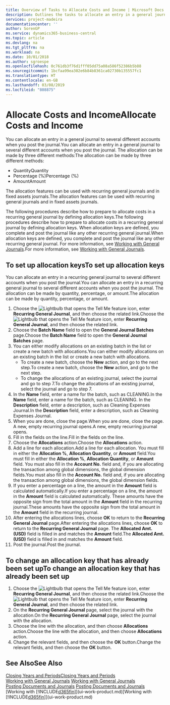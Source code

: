 ```yaml
---
title: Overview of Tasks to Allocate Costs and Income | Microsoft Docs
description: Outlines the tasks to allocate an entry in a general journal to several different accounts when you post the journal.
services: project-madeira
documentationcenter: ''
author: SorenGP
ms.service: dynamics365-business-central
ms.topic: article
ms.devlang: na
ms.tgt_pltfrm: na
ms.workload: na
ms.date: 10/01/2018
ms.author: sgroespe
ms.openlocfilehash: 0c761db3f76d1fff05dd75a08a586f52386b5b88
ms.sourcegitcommit: 1bcfaa99ea302e6b84b8361ca02730b135557fc1
ms.translationtype: HT
ms.contentlocale: en-GB
ms.lasthandoff: 03/08/2019
ms.locfileid: "808875"
---
```

# <a name="allocate-costs-and-income"></a><span data-ttu-id="b9366-103">Allocate Costs and Income</span><span class="sxs-lookup"><span data-stu-id="b9366-103">Allocate Costs and Income</span></span>
<span data-ttu-id="b9366-104">You can allocate an entry in a general journal to several different accounts when you post the journal.</span><span class="sxs-lookup"><span data-stu-id="b9366-104">You can allocate an entry in a general journal to several different accounts when you post the journal.</span></span> <span data-ttu-id="b9366-105">The allocation can be made by three different methods:</span><span class="sxs-lookup"><span data-stu-id="b9366-105">The allocation can be made by three different methods:</span></span>

* <span data-ttu-id="b9366-106">Quantity</span><span class="sxs-lookup"><span data-stu-id="b9366-106">Quantity</span></span>
* <span data-ttu-id="b9366-107">Percentage (%)</span><span class="sxs-lookup"><span data-stu-id="b9366-107">Percentage (%)</span></span>
* <span data-ttu-id="b9366-108">Amount</span><span class="sxs-lookup"><span data-stu-id="b9366-108">Amount</span></span>

<span data-ttu-id="b9366-109">The allocation features can be used with recurring general journals and in fixed assets journals.</span><span class="sxs-lookup"><span data-stu-id="b9366-109">The allocation features can be used with recurring general journals and in fixed assets journals.</span></span>
<!--You can also distribute the cost or revenue of a line to an intercompany partner when you post a sales or purchase document. When you post the document, a line will be posted in your general journal, and a corresponding line will be created in the intercompany outbox.-->

<span data-ttu-id="b9366-110">The following procedures describe how to prepare to allocate costs in a recurring general journal by defining allocation keys.</span><span class="sxs-lookup"><span data-stu-id="b9366-110">The following procedures describe how to prepare to allocate costs in a recurring general journal by defining allocation keys.</span></span> <span data-ttu-id="b9366-111">When allocation keys are defined, you complete and post the journal like any other recurring general journal.</span><span class="sxs-lookup"><span data-stu-id="b9366-111">When allocation keys are defined, you complete and post the journal like any other recurring general journal.</span></span> <span data-ttu-id="b9366-112">For more information, see [Working with General Journals](ui-work-general-journals.md).</span><span class="sxs-lookup"><span data-stu-id="b9366-112">For more information, see [Working with General Journals](ui-work-general-journals.md).</span></span>

## <a name="to-set-up-allocation-keys"></a><span data-ttu-id="b9366-113">To set up allocation keys</span><span class="sxs-lookup"><span data-stu-id="b9366-113">To set up allocation keys</span></span>
<span data-ttu-id="b9366-114">You can allocate an entry in a recurring general journal to several different accounts when you post the journal.</span><span class="sxs-lookup"><span data-stu-id="b9366-114">You can allocate an entry in a recurring general journal to several different accounts when you post the journal.</span></span> <span data-ttu-id="b9366-115">The allocation can be made by quantity, percentage, or amount.</span><span class="sxs-lookup"><span data-stu-id="b9366-115">The allocation can be made by quantity, percentage, or amount.</span></span>
1. <span data-ttu-id="b9366-116">Choose the ![Lightbulb that opens the Tell Me feature](media/ui-search/search_small.png "Tell me what you want to do") icon, enter **Recurring General Journal**, and then choose the related link.</span><span class="sxs-lookup"><span data-stu-id="b9366-116">Choose the ![Lightbulb that opens the Tell Me feature](media/ui-search/search_small.png "Tell me what you want to do") icon, enter **Recurring General Journal**, and then choose the related link.</span></span>
2. <span data-ttu-id="b9366-117">Choose the **Batch Name** field to open the **General Journal Batches** page.</span><span class="sxs-lookup"><span data-stu-id="b9366-117">Choose the **Batch Name** field to open the **General Journal Batches** page.</span></span>
3. <span data-ttu-id="b9366-118">You can either modify allocations on an existing batch in the list or create a new batch with allocations.</span><span class="sxs-lookup"><span data-stu-id="b9366-118">You can either modify allocations on an existing batch in the list or create a new batch with allocations.</span></span>
   * <span data-ttu-id="b9366-119">To create a new batch, choose the **New** action, and go to the next step.</span><span class="sxs-lookup"><span data-stu-id="b9366-119">To create a new batch, choose the **New** action, and go to the next step.</span></span>
   * <span data-ttu-id="b9366-120">To change the allocations of an existing journal, select the journal and go to step 7.</span><span class="sxs-lookup"><span data-stu-id="b9366-120">To change the allocations of an existing journal, select the journal and go to step 7.</span></span>    
4. <span data-ttu-id="b9366-121">In the **Name** field, enter a name for the batch, such as CLEANING.</span><span class="sxs-lookup"><span data-stu-id="b9366-121">In the **Name** field, enter a name for the batch, such as CLEANING.</span></span> <span data-ttu-id="b9366-122">In the **Description** field, enter a description, such as Cleaning Expenses Journal.</span><span class="sxs-lookup"><span data-stu-id="b9366-122">In the **Description** field, enter a description, such as Cleaning Expenses Journal.</span></span>
5. <span data-ttu-id="b9366-123">When you are done, close the page.</span><span class="sxs-lookup"><span data-stu-id="b9366-123">When you are done, close the page.</span></span> <span data-ttu-id="b9366-124">A new, empty recurring journal opens.</span><span class="sxs-lookup"><span data-stu-id="b9366-124">A new, empty recurring journal opens.</span></span>
6. <span data-ttu-id="b9366-125">Fill in the fields on the line.</span><span class="sxs-lookup"><span data-stu-id="b9366-125">Fill in the fields on the line.</span></span>
7. <span data-ttu-id="b9366-126">Choose the **Allocations** action.</span><span class="sxs-lookup"><span data-stu-id="b9366-126">Choose the **Allocations** action.</span></span>
8. <span data-ttu-id="b9366-127">Add a line for each allocation.</span><span class="sxs-lookup"><span data-stu-id="b9366-127">Add a line for each allocation.</span></span> <span data-ttu-id="b9366-128">You must fill in either the **Allocation %**, **Allocation Quantity**, or **Amount** field.</span><span class="sxs-lookup"><span data-stu-id="b9366-128">You must fill in either the **Allocation %**, **Allocation Quantity**, or **Amount** field.</span></span> <span data-ttu-id="b9366-129">You must also fill in the **Account No.** field and, if you are allocating the transaction among global dimensions, the global dimension fields.</span><span class="sxs-lookup"><span data-stu-id="b9366-129">You must also fill in the **Account No.** field and, if you are allocating the transaction among global dimensions, the global dimension fields.</span></span>
9. <span data-ttu-id="b9366-130">If you enter a percentage on a line, the amount in the **Amount** field is calculated automatically.</span><span class="sxs-lookup"><span data-stu-id="b9366-130">If you enter a percentage on a line, the amount in the **Amount** field is calculated automatically.</span></span> <span data-ttu-id="b9366-131">These amounts have the opposite sign from the total amount in the **Amount** field in the recurring journal.</span><span class="sxs-lookup"><span data-stu-id="b9366-131">These amounts have the opposite sign from the total amount in the **Amount** field in the recurring journal.</span></span>
10. <span data-ttu-id="b9366-132">After entering the allocations lines, choose **OK** to return to the **Recurring General Journal** page.</span><span class="sxs-lookup"><span data-stu-id="b9366-132">After entering the allocations lines, choose **OK** to return to the **Recurring General Journal** page.</span></span> <span data-ttu-id="b9366-133">The **Allocated Amt. (USD)** field is filled in and matches the **Amount** field.</span><span class="sxs-lookup"><span data-stu-id="b9366-133">The **Allocated Amt. (USD)** field is filled in and matches the **Amount** field.</span></span>
11. <span data-ttu-id="b9366-134">Post the journal.</span><span class="sxs-lookup"><span data-stu-id="b9366-134">Post the journal.</span></span>

## <a name="to-change-an-allocation-key-that-has-already-been-set-up"></a><span data-ttu-id="b9366-135">To change an allocation key that has already been set up</span><span class="sxs-lookup"><span data-stu-id="b9366-135">To change an allocation key that has already been set up</span></span>
1. <span data-ttu-id="b9366-136">Choose the ![Lightbulb that opens the Tell Me feature](media/ui-search/search_small.png "Tell me what you want to do") icon, enter **Recurring General Journal**, and then choose the related link.</span><span class="sxs-lookup"><span data-stu-id="b9366-136">Choose the ![Lightbulb that opens the Tell Me feature](media/ui-search/search_small.png "Tell me what you want to do") icon, enter **Recurring General Journal**, and then choose the related link.</span></span>
2. <span data-ttu-id="b9366-137">On the **Recurring General Journal** page, select the journal with the allocation.</span><span class="sxs-lookup"><span data-stu-id="b9366-137">On the **Recurring General Journal** page, select the journal with the allocation.</span></span>
3. <span data-ttu-id="b9366-138">Choose the line with the allocation, and then choose **Allocations** action.</span><span class="sxs-lookup"><span data-stu-id="b9366-138">Choose the line with the allocation, and then choose **Allocations** action.</span></span>
4. <span data-ttu-id="b9366-139">Change the relevant fields, and then choose the **OK** button.</span><span class="sxs-lookup"><span data-stu-id="b9366-139">Change the relevant fields, and then choose the **OK** button.</span></span>

## <a name="see-also"></a><span data-ttu-id="b9366-140">See Also</span><span class="sxs-lookup"><span data-stu-id="b9366-140">See Also</span></span>
[<span data-ttu-id="b9366-141">Closing Years and Periods</span><span class="sxs-lookup"><span data-stu-id="b9366-141">Closing Years and Periods</span></span>](year-close-years-periods.md)  
<span data-ttu-id="b9366-142">[Working with General Journals](ui-work-general-journals.md)  </span><span class="sxs-lookup"><span data-stu-id="b9366-142">[Working with General Journals](ui-work-general-journals.md)  </span></span>  
<span data-ttu-id="b9366-143">[Posting Documents and Journals](ui-post-documents-journals.md)  </span><span class="sxs-lookup"><span data-stu-id="b9366-143">[Posting Documents and Journals](ui-post-documents-journals.md)  </span></span>  
<span data-ttu-id="b9366-144">[Working with [!INCLUDE[d365fin](includes/d365fin_md.md)]](ui-work-product.md)</span><span class="sxs-lookup"><span data-stu-id="b9366-144">[Working with [!INCLUDE[d365fin](includes/d365fin_md.md)]](ui-work-product.md)</span></span>
